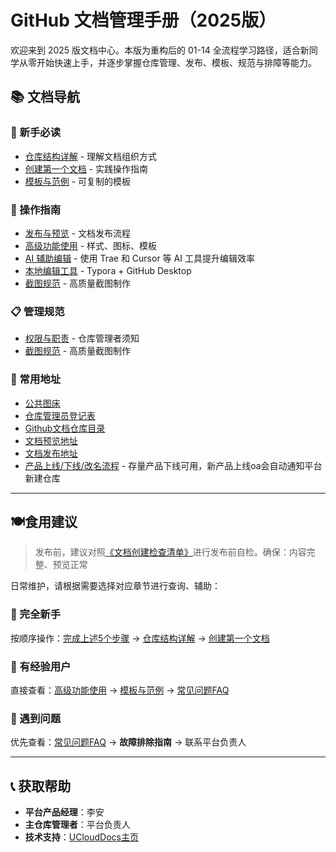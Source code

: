 # GitHub 文档管理手册（2025版）

欢迎来到 2025 版文档中心。本版为重构后的 01-14 全流程学习路径，适合新同学从零开始快速上手，并逐步掌握仓库管理、发布、模板、规范与排障等能力。

## 📚 文档导航

### 🎯 新手必读
- [仓库结构详解](02-repository-guide.md) - 理解文档组织方式
- [创建第一个文档](03-create-docs.md) - 实践操作指南
- [模板与范例](11-templates.md) - 可复制的模板

### 🔧 操作指南
- [发布与预览](04-publish-guide.md) - 文档发布流程
- [高级功能使用](05-advanced-features.md) - 样式、图标、模板
- [AI 辅助编辑](06-ai-editing.md) - 使用 Trae 和 Cursor 等 AI 工具提升编辑效率
- [本地编辑工具](07-local-editing.md) - Typora + GitHub Desktop
- [截图规范](09-screenshot-guide.md) - 高质量截图制作

### 📋 管理规范
- [权限与职责](09-responsibilities.md) - 仓库管理者须知
- [截图规范](09-screenshot-guide.md) - 高质量截图制作

### 🧰 常用地址
- [公共图床](suploader.ucloudadmin.com)
- [仓库管理员登记表](https://ones.dml.ucloud.cn/wiki/#/team/BVSybaCU/space/PnULfhek/page/6zwqSBpV)
- [Github文档仓库目录](https://github.com/UCloudDoc-Team) 
- [文档预览地址](https://cms-docs.ucloudadmin.com/)
- [文档发布地址](https://cms-docs.ucloudadmin.com/ucpublishnew.html)
- [产品上线/下线/改名流程](https://ones.dml.ucloud.cn/wiki/#/team/BVSybaCU/space/PnULfhek/page/94Q7USUA) - 存量产品下线可用，新产品上线oa会自动通知平台新建仓库
---

## 🍽️食用建议
> 发布前，建议对照[《文档创建检查清单》](13-appendix?id=📋-文档创建检查清单)进行发布前自检。确保：内容完整、预览正常

日常维护，请根据需要选择对应章节进行查询、辅助：
### 👶 完全新手
按顺序操作：[完成上述5个步骤](01-getting-started.md) → [仓库结构详解](02-repository-guide.md) → [创建第一个文档](03-create-docs.md)

### 🔄 有经验用户
直接查看：[高级功能使用](05-advanced-features.md) → [模板与范例](11-templates.md) → [常见问题FAQ](10-faq.md)

### 🚨 遇到问题
优先查看：[常见问题FAQ](10-faq.md) → **故障排除指南** → 联系平台负责人

---
## 📞 获取帮助

- **平台产品经理**：李安
- **主仓库管理者**：平台负责人
- **技术支持**：[UCloudDocs主页](https://ones.dml.ucloud.cn/wiki#/team/BVSybaCU/page/NTE23iof)

